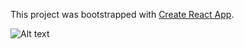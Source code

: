This project was bootstrapped with [Create React App](https://github.com/facebookincubator/create-react-app).

![Alt text](src/assets/smoothie.jpg?raw=true "Smoothies")
